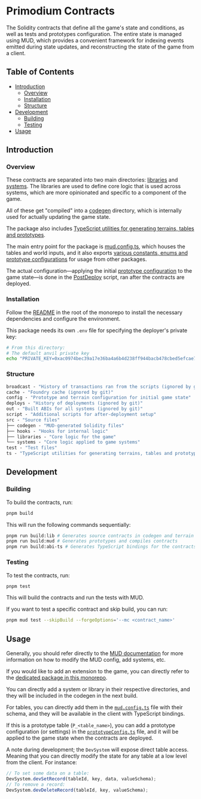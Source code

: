 # Primodium Contracts

The Solidity contracts that define all the game's state and conditions, as well as tests and prototypes configuration. The entire state is managed using MUD, which provides a convenient framework for indexing events emitted during state updates, and reconstructing the state of the game from a client.

## Table of Contents

- [Introduction](#introduction)
  - [Overview](#overview)
  - [Installation](#installation)
  - [Structure](#structure)
- [Development](#development)
  - [Building](#building)
  - [Testing](#testing)
- [Usage](#usage)

## Introduction

### Overview

These contracts are separated into two main directories: [libraries](./src/libraries) and [systems](./src/systems). The libraries are used to define core logic that is used across systems, which are more opinionated and specific to a component of the game.

All of these get "compiled" into a [codegen](./src/codegen) directory, which is internally used for actually updating the game state.

The package also includes [TypeScript utilities for generating terrains, tables and prototypes](./ts).

The main entry point for the package is [mud.config.ts](./mud.config.ts), which houses the tables and world inputs, and it also exports [various constants, enums and prototype configurations](./config) for usage from other packages.

The actual configuration—applying the initial [prototype configuration](./config/prototypeConfig.ts) to the game state—is done in the [PostDeploy](./script/PostDeploy.s.sol) script, ran after the contracts are deployed.

### Installation

Follow the [README](../../README.md) in the root of the monorepo to install the necessary dependencies and configure the environment.

This package needs its own `.env` file for specifying the deployer's private key:

```bash
# From this directory:
# The default anvil private key
echo "PRIVATE_KEY=0xac0974bec39a17e36ba4a6b4d238ff944bacb478cbed5efcae784d7bf4f2ff80" >> .env
```

### Structure

```ml
broadcast - "History of transactions ran from the scripts (ignored by git)"
cache - "Foundry cache (ignored by git)"
config - "Prototype and terrain configuration for initial game state"
deploys - "History of deployments (ignored by git)"
out - "Built ABIs for all systems (ignored by git)"
script - "Additional scripts for after-deployment setup"
src - "Source files"
├── codegen - "MUD-generated Solidity files"
├── hooks - "Hooks for internal logic"
├── libraries - "Core logic for the game"
└── systems - "Core logic applied to game systems"
test - "Test files"
ts - "TypeScript utilities for generating terrains, tables and prototypes"
```

## Development

### Building

To build the contracts, run:

```bash
pnpm build
```

This will run the following commands sequentially:

```bash
pnpm run build:lib # Generates source contracts in codegen and terrain
pnpm run build:mud # Generates prototypes and compiles contracts
pnpm run build:abi-ts # Generates TypeScript bindings for the contracts
```

### Testing

To test the contracts, run:

```bash
pnpm test
```

This will build the contracts and run the tests with MUD.

If you want to test a specific contract and skip build, you can run:

```bash
pnpm mud test --skipBuild --forgeOptions='--mc <contract_name>'
```

## Usage

Generally, you should refer directly to the [MUD documentation](https://mud.dev/introduction) for more information on how to modify the MUD config, add systems, etc.

If you would like to add an extension to the game, you can directly refer to the [dedicated package in this monorepo](../../examples/template/).

You can directly add a system or library in their respective directories, and they will be included in the codegen in the next build.

For tables, you can directly add them in the [`mud.config.ts`](./mud.config.ts) file with their schema, and they will be available in the client with TypeScript bindings.

If this is a prototype table (`P_<table_name>`), you can add a prototype configuration (or settings) in the [`prototypeConfig.ts`](./config/prototypeConfig.ts) file, and it will be applied to the game state when the contracts are deployed.

A note during development; the `DevSystem` will expose direct table access. Meaning that you can directly modify the state for any table at a low level from the client. For instance:

```typescript
// To set some data on a table:
DevSystem.devSetRecord(tableId, key, data, valueSchema);
// To remove a record:
DevSystem.devDeleteRecord(tableId, key, valueSchema);
```
